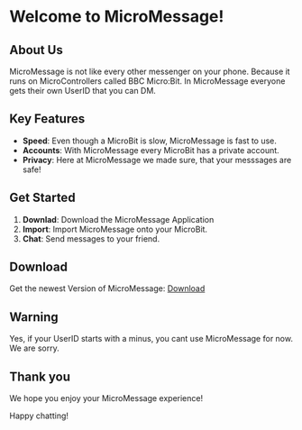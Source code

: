 # Welcome to MicroMessage!

## About Us
MicroMessage is not like every other messenger on your phone. Because it runs on MicroControllers called BBC Micro:Bit. In MicroMessage everyone gets their own UserID that you can DM.

## Key Features
- **Speed**: Even though a MicroBit is slow, MicroMessage is fast to use.
- **Accounts**: With MicroMessage every MicroBit has a private account.
- **Privacy**: Here at MicroMessage we made sure, that your messsages are safe!

## Get Started
1. **Downlad**: Download the MicroMessage Application
2. **Import**: Import MicroMessage onto your MicroBit.
3. **Chat**: Send messages to your friend.

## Download
Get the newest Version of MicroMessage: [Download](https://drive.usercontent.google.com/download?id=1wUcUyOy_kaRt7kbhmU1pR3u1YUCj6XIf&export=download&authuser=0)

## Warning
Yes, if your UserID starts with a minus, you cant use MicroMessage for now. We are sorry.

## Thank you

We hope you enjoy your MicroMessage experience!

Happy chatting!
